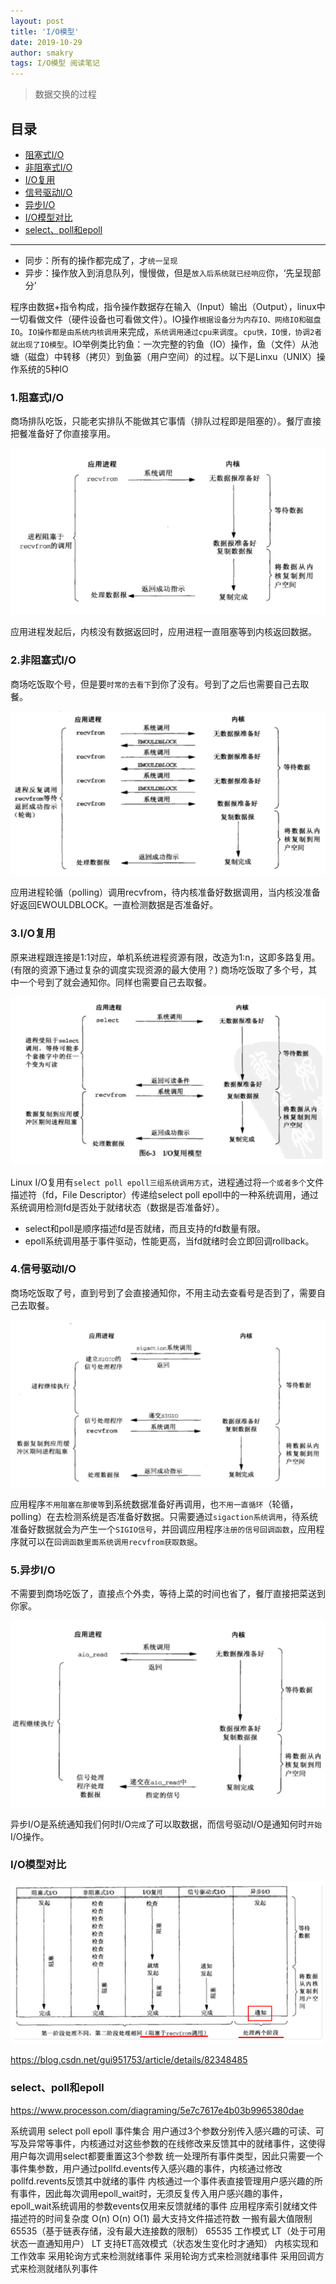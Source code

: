 ```yaml
---
layout: post
title: 'I/O模型'
date: 2019-10-29
author: smakry
tags: I/O模型 阅读笔记
---
```


> 数据交换的过程 

## 目录  

- [阻塞式I/O](#list_0)
- [非阻塞式I/O](#list_1)
- [I/O复用](#list_2)
- [信号驱动I/O](#list_3)
- [异步I/O](#list_4)
- [I/O模型对比](#list_5)
- [select、poll和epoll](#list_6)

---

- 同步：所有的操作都完成了，才`统一呈现`  
- 异步：操作放入到消息队列，慢慢做，但是`放入后系统就已经响应`你，‘先呈现部分’  

程序由数据+指令构成，指令操作数据存在输入（Input）输出（Output），linux中一切看做文件（硬件设备也可看做文件）。IO操作`根据设备分为内存IO、网络IO和磁盘IO`。`IO操作都是由系统内核调用`来完成，`系统调用通过cpu来调度`。`cpu快，IO慢，协调2者就出现了IO模型`。IO举例类比钓鱼：一次完整的钓鱼（IO）操作，鱼（文件）从池塘（磁盘）中转移（拷贝）到鱼篓（用户空间）的过程。以下是Linxu（UNIX）操作系统的5种IO

### <span id = "list_0"></span> 1.阻塞式I/O

商场排队吃饭，只能老实排队不能做其它事情（排队过程即是阻塞的）。餐厅直接把餐准备好了你直接享用。  

![阻塞I/O](https://github.com/smakry/smakry.github.io/raw/master/imags/%E9%98%BB%E5%A1%9EIO.png)

应用进程发起后，内核没有数据返回时，应用进程一直阻塞等到内核返回数据。  

### <span id = "list_1"></span> 2.非阻塞式I/O  

商场吃饭取个号，但是要`时常的去看下`到你了没有。号到了之后也需要自己去取餐。  

![非阻塞I/O](https://github.com/smakry/smakry.github.io/raw/master/imags/%E9%9D%9E%E9%98%BB%E5%A1%9EIO.png)  

应用进程轮循（polling）调用recvfrom，待内核准备好数据调用，当内核没准备好返回EWOULDBLOCK。一直检测数据是否准备好。

### <span id = "list_2"></span> 3.I/O复用  

原来进程跟连接是1:1对应，单机系统进程资源有限，改造为1:n，这即多路复用。(有限的资源下通过复杂的调度实现资源的最大使用？)
商场吃饭取了多个号，其中一个号到了就会通知你。同样也需要自己去取餐。

![I/O多路复用](https://github.com/smakry/smakry.github.io/raw/master/imags/IO%E5%A4%9A%E8%B7%AF%E5%A4%8D%E7%94%A8.png)    

Linux I/O复用有`select poll epoll三组系统调用方式`，进程通过将`一个或者多个`文件描述符（fd，File Descriptor）传递给select poll epoll中的一种系统调用，通过系统调用检测fd是否处于就绪状态（数据是否准备好）。  

- select和poll是顺序描述fd是否就绪，而且支持的fd数量有限。  
- epoll系统调用基于事件驱动，性能更高，当fd就绪时会立即回调rollback。  

### <span id = "list_3"></span> 4.信号驱动I/O  

商场吃饭取了号，直到号到了会直接通知你，不用主动去查看号是否到了，需要自己去取餐。

![信号驱动I/O](https://github.com/smakry/smakry.github.io/raw/master/imags/%E4%BF%A1%E5%8F%B7%E9%A9%B1%E5%8A%A8IO.png)  

应用程序`不用阻塞在那傻等`到系统数据准备好再调用，也`不用一直循环`（轮循，polling）在去检测系统是否准备好数据。只需要通过`sigaction系统调用`，待系统准备好数据就会为产生一个`SIGIO信号`，并回调应用程序`注册的信号回调函数`，应用程序就可以在`回调函数里面系统调用recvfrom获取数据`。  

### <span id = "list_4"></span> 5.异步I/O  

不需要到商场吃饭了，直接点个外卖，等待上菜的时间也省了，餐厅直接把菜送到你家。  

![异步I/O](https://github.com/smakry/smakry.github.io/raw/master/imags/%E5%BC%82%E6%AD%A5IO.png)

异步I/O是系统通知我们何时I/O`完成`了可以取数据，而信号驱动I/O是通知何时`开始`I/O操作。

### <span id = "list_5"></span>I/O模型对比  

![五种I/O对比](https://github.com/smakry/smakry.github.io/raw/master/imags/%E4%BA%94%E7%A7%8DIO%E5%AF%B9%E6%AF%94.png)  

<https://blog.csdn.net/gui951753/article/details/82348485>  

### <span id = "list_6"></span> select、poll和epoll

<https://www.processon.com/diagraming/5e7c7617e4b03b9965380dae>

系统调用	select	poll	epoll
事件集合	用户通过3个参数分别传入感兴趣的可读、可写及异常等事件，内核通过对这些参数的在线修改来反馈其中的就绪事件，这使得用户每次调用select都要重置这3个参数	统一处理所有事件类型，因此只需要一个事件集参数，用户通过pollfd.events传入感兴趣的事件，内核通过修改pollfd.revents反馈其中就绪的事件	内核通过一个事件表直接管理用户感兴趣的所有事件，因此每次调用epoll_wait时，无须反复传入用户感兴趣的事件，epoll_wait系统调用的参数events仅用来反馈就绪的事件
应用程序索引就绪文件描述符的时间复杂度	O(n)	O(n)	O(1)
最大支持文件描述符数	一搬有最大值限制	65535（基于链表存储，没有最大连接数的限制）	65535
工作模式	LT（处于可用状态一直通知用户）	LT	支持ET高效模式（状态发生变化时才通知）
内核实现和工作效率	采用轮询方式来检测就绪事件	采用轮询方式来检测就绪事件	采用回调方式来检测就绪队列事件

